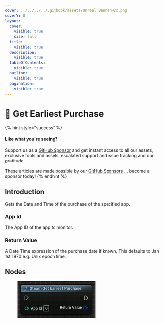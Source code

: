 ```yaml
---
cover: ../../../../.gitbook/assets/Unreal Banner@2x.png
coverY: 0
layout:
  cover:
    visible: true
    size: full
  title:
    visible: true
  description:
    visible: true
  tableOfContents:
    visible: true
  outline:
    visible: true
  pagination:
    visible: true
---
```


# 🔵 Get Earliest Purchase

{% hint style="success" %}
#### Like what you're seeing?

Support us as a [GitHub Sponsor](../../../../become-a-sponsor/) and get instant access to all our assets, exclusive tools and assets, escalated support and issue tracking and our gratitude.\
\
These articles are made possible by our [GitHub Sponsors](../../../../become-a-sponsor/) ... become a sponsor today!
{% endhint %}

## Introduction

Gets the Date and Time of the purchase of the specified app.

### App Id

The App ID of the app to monitor.

### Return Value

A Date Time expression of the purchase date if known. This defaults to Jan 1st 1970 e.g. Unix epoch time.

## Nodes

<figure><img src="../../../../.gitbook/assets/image (730).png" alt=""><figcaption></figcaption></figure>
